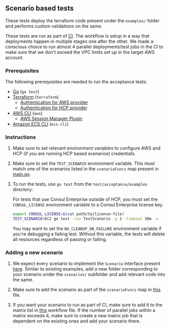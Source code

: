 ## Scenario based tests

These tests deploy the terraform code present under the `examples/` folder and performs custom validations on the same.

These tests are run as part of [CI](https://github.com/hashicorp/terraform-aws-consul-ecs/blob/main/.github/workflows/nightly-ecs-examples-validator.yml). The workflow is setup in a way that deployments happen in multiple stages one after the other. We made a conscious choice to run atmost 4 parallel deployments/test jobs in the CI to make sure that we don't exceed the VPC limits set up in the target AWS account.

### Prerequisites

The following prerequisites are needed to run the acceptance tests:

- [Go](https://go.dev/dl/) (`go test`)
- [Terraform](https://www.terraform.io/downloads) (`terraform`)
   - [Authentication for AWS provider](https://registry.terraform.io/providers/hashicorp/aws/latest/docs#authentication)
   - [Authentication for HCP provider](https://registry.terraform.io/providers/hashicorp/hcp/latest/docs/guides/auth)
- [AWS CLI](https://docs.aws.amazon.com/cli/latest/userguide/getting-started-install.html) (`aws`)
   - [AWS Session Manager Plugin](https://docs.aws.amazon.com/systems-manager/latest/userguide/session-manager-working-with-install-plugin.html)
- [Amazon ECS CLI](https://docs.aws.amazon.com/AmazonECS/latest/developerguide/ECS_CLI_installation.html) (`ecs-cli`)

### Instructions

1. Make sure to set relevant environment variables to configure AWS and HCP (if you are running HCP based scenarios) credentials.

1. Make sure to set the `TEST_SCENARIO` environment variable. This must match one of the scenarios listed in the `scenarioFuncs` map present in [main.go](./main_test.go).

1. To run the tests, use `go test` from the `test/acceptance/examples` directory:

   For tests that use Consul Enterprise outside of HCP, you must set the
   `CONSUL_LICENSE` environment variable to a Consul Enterprise license key.

   ```sh
   export CONSUL_LICENSE=$(cat path/to/license-file)
   TEST_SCENARIO=EC2 go test -run TestScenario -p 1 -timeout 30m -v
   ```

   You may want to set the `NO_CLEANUP_ON_FAILURE` environment variable if you're debugging
   a failing test. Without this variable, the tests will delete all resources
   regardless of passing or failing.

### Adding a new scenario

1. We expect every scenario to implement the `Scenario` interface present [here](./scenarios/scenario.go). Similar to existing examples, add a new folder corresponding to your scenario under the `scenarios/` subfolder and add relevant code into the same.

1. Make sure to add the scenario as part of the `scenarioFuncs` map in [this](./main.go) file.

1. If you want your scenario to run as part of CI, make sure to add it to the matrix list in [this](https://github.com/hashicorp/terraform-aws-consul-ecs/blob/main/.github/workflows/nightly-ecs-examples-validator.yml) workflow file. If the number of parallel jobs within a matrix exceeds 4, make sure to create a new matrix job that is dependent on the existing ones and add your scenario there.